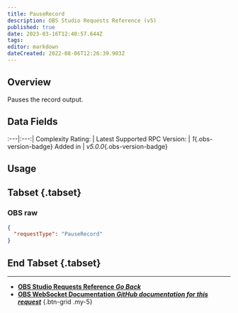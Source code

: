 ```yaml
---
title: PauseRecord
description: OBS Studio Requests Reference (v5)
published: true
date: 2023-03-16T12:40:57.644Z
tags: 
editor: markdown
dateCreated: 2022-08-06T12:26:39.903Z
---
```


## Overview
Pauses the record output.

## Data Fields
:---|:---:|
Complexity Rating: | <span class="stars stars--1"></span>
Latest Supported RPC Version: | *1*{.obs-version-badge}
Added in | *v5.0.0*{.obs-version-badge}

## Usage
## Tabset {.tabset}
### OBS raw
```json
{
  "requestType": "PauseRecord"
}
```
## End Tabset {.tabset}

---

- [<i class="mdi mdi-chevron-left"></i>**OBS Studio Requests Reference *Go Back***](/Broadcasters/OBS/Requests)
- [<i class="mdi mdi-github"></i> **OBS WebSocket Documentation *GitHub documentation for this request***](https://github.com/obsproject/obs-websocket/blob/master/docs/generated/protocol.md#pauserecord)
{.btn-grid .my-5}